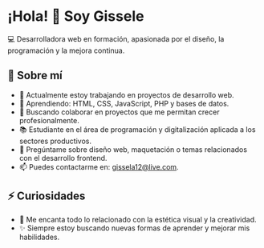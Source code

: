 # ¡Hola! 👋 Soy Gissele

💻 Desarrolladora web en formación, apasionada por el diseño, la programación y la mejora continua.

## 🚀 Sobre mí

- 🔭 Actualmente estoy trabajando en proyectos de desarrollo web.
- 🌱 Aprendiendo: HTML, CSS, JavaScript, PHP y bases de datos.
- 👯 Buscando colaborar en proyectos que me permitan crecer profesionalmente.
- 📚 Estudiante en el área de programación y digitalización aplicada a los sectores productivos.
- 💬 Pregúntame sobre diseño web, maquetación o temas relacionados con el desarrollo frontend.
- 📫 Puedes contactarme en: gissela12@live.com.


## ⚡ Curiosidades

- 🎨 Me encanta todo lo relacionado con la estética visual y la creatividad.
- ✨ Siempre estoy buscando nuevas formas de aprender y mejorar mis habilidades.
